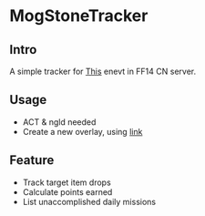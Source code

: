 # MogStoneTracker

## Intro
A simple tracker for [This](http://act.ff.sdo.com/20200622Moguli/index.html#/changelog) enevt in FF14 CN server.

## Usage
- ACT & ngld needed
- Create a new overlay, using [link](http://smartwsw.github.io/MogStoneTracker)

## Feature
- Track target item drops
- Calculate points earned
- List unaccomplished daily missions
